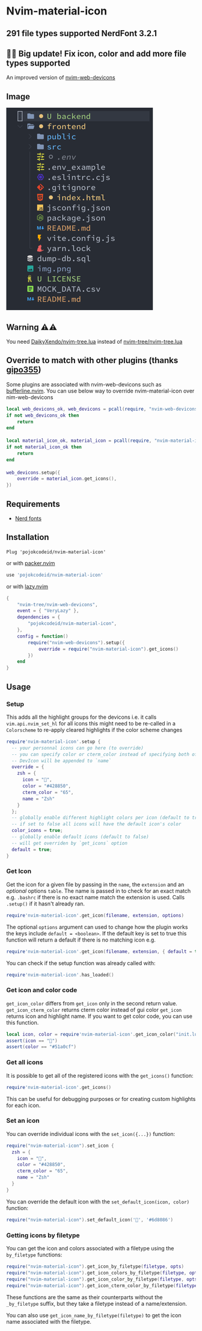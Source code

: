 # Nvim-material-icon

## 291 file types supported NerdFont 3.2.1

## 🎉🎉 Big update! Fix icon, color and add more file types supported

An improved version of [nvim-web-devicons](https://github.com/nvim-tree/nvim-web-devicons)

## Image

![image](image.png)

## Warning ⚠️⚠️

You need [DaikyXendo/nvim-tree.lua](https://github.com/DaikyXendo/nvim-tree.lua) instead of [nvim-tree/nvim-tree.lua](https://github.com/nvim-tree/nvim-tree.lua)

## Override to match with other plugins (thanks [gipo355](https://github.com/gipo355))

Some plugins are associated with nvim-web-devicons such as [bufferline.nvim](https://github.com/akinsho/bufferline.nvim). You can use below way to override nvim-material-icon over nim-web-devicons

```lua
local web_devicons_ok, web_devicons = pcall(require, "nvim-web-devicons")
if not web_devicons_ok then
	return
end

local material_icon_ok, material_icon = pcall(require, "nvim-material-icon")
if not material_icon_ok then
	return
end

web_devicons.setup({
	override = material_icon.get_icons(),
})
```

## Requirements

- [Nerd fonts](https://www.nerdfonts.com/)

## Installation

```vim
Plug 'pojokcodeid/nvim-material-icon'
```

or with [packer.nvim](https://github.com/wbthomason/packer.nvim)

```lua
use 'pojokcodeid/nvim-material-icon'
```

or with [lazy.nvim](https://github.com/folke/lazy.nvim)

```lua
{
    "nvim-tree/nvim-web-devicons",
    event = { "VeryLazy" },
    dependencies = {
        "pojokcodeid/nvim-material-icon",
    },
    config = function()
        require("nvim-web-devicons").setup({
            override = require("nvim-material-icon").get_icons()
        })
    end
}
```

## Usage

### Setup

This adds all the highlight groups for the devicons
i.e. it calls `vim.api.nvim_set_hl` for all icons
this might need to be re-called in a `Colorscheme` to re-apply cleared highlights
if the color scheme changes

```lua
require'nvim-material-icon'.setup {
  -- your personnal icons can go here (to override)
  -- you can specify color or cterm_color instead of specifying both of them
  -- DevIcon will be appended to `name`
  override = {
    zsh = {
      icon = "",
      color = "#428850",
      cterm_color = "65",
      name = "Zsh"
    }
  };
  -- globally enable different highlight colors per icon (default to true)
  -- if set to false all icons will have the default icon's color
  color_icons = true;
  -- globally enable default icons (default to false)
  -- will get overriden by `get_icons` option
  default = true;
}
```

### Get Icon

Get the icon for a given file by passing in the `name`, the `extension` and an _optional_ options `table`.
The name is passed in to check for an exact match e.g. `.bashrc` if there is no exact name match the extension
is used. Calls `.setup()` if it hasn't already ran.

```lua
require'nvim-material-icon'.get_icon(filename, extension, options)
```

The optional `options` argument can used to change how the plugin works the keys include
`default = <boolean>`. If the default key is set to true this function will return a default
if there is no matching icon
e.g.

```lua
require'nvim-material-icon'.get_icon(filename, extension, { default = true })
```

You can check if the setup function was already called with:

```lua
require'nvim-material-icon'.has_loaded()
```

### Get icon and color code

`get_icon_color` differs from `get_icon` only in the second return value.
`get_icon_cterm_color` returns cterm color instead of gui color
`get_icon` returns icon and highlight name.
If you want to get color code, you can use this function.

```lua
local icon, color = require'nvim-material-icon'.get_icon_color("init.lua", "lua")
assert(icon == "")
assert(color == "#51a0cf")
```

### Get all icons

It is possible to get all of the registered icons with the `get_icons()` function:

```lua
require'nvim-material-icon'.get_icons()
```

This can be useful for debugging purposes or for creating custom highlights for each icon.

### Set an icon

You can override individual icons with the `set_icon({...})` function:

```lua
require("nvim-material-icon").set_icon {
  zsh = {
    icon = "",
    color = "#428850",
    cterm_color = "65",
    name = "Zsh"
  }
}
```

You can override the default icon with the `set_default_icon(icon, color)` function:

```lua
require("nvim-material-icon").set_default_icon('', '#6d8086')
```

### Getting icons by filetype

You can get the icon and colors associated with a filetype using the `by_filetype` functions:

```lua
require("nvim-material-icon").get_icon_by_filetype(filetype, opts)
require("nvim-material-icon").get_icon_colors_by_filetype(filetype, opts)
require("nvim-material-icon").get_icon_color_by_filetype(filetype, opts)
require("nvim-material-icon").get_icon_cterm_color_by_filetype(filetype, opts)
```

These functions are the same as their counterparts without the `_by_filetype` suffix, but they take a filetype instead of a name/extension.

You can also use `get_icon_name_by_filetype(filetype)` to get the icon name associated with the filetype.
